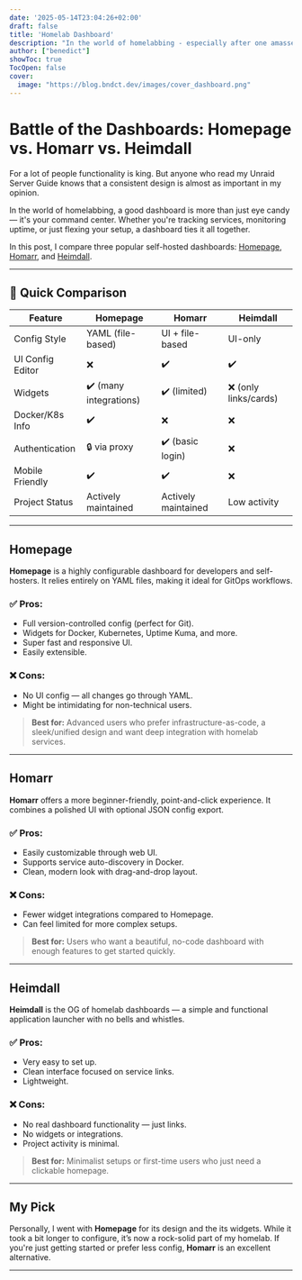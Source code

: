 ```yaml
---
date: '2025-05-14T23:04:26+02:00'
draft: false
title: 'Homelab Dashboard'
description: "In the world of homelabbing - especially after one amasses a good amount of services - having a good dashboard is essential. "
author: ["benedict"]
showToc: true
TocOpen: false
cover:
  image: "https://blog.bndct.dev/images/cover_dashboard.png"
---
```


# Battle of the Dashboards: Homepage vs. Homarr vs. Heimdall

For a lot of people functionality is king. But anyone who read my Unraid Server Guide knows that a consistent design  is almost as important in my opinion. 

In the world of homelabbing, a good dashboard is more than just eye candy — it's your command center. Whether you're tracking services, monitoring uptime, or just flexing your setup, a dashboard ties it all together.

In this post, I compare three popular self-hosted dashboards: [Homepage](https://gethomepage.dev), [Homarr](https://github.com/ajnart/homarr), and [Heimdall](https://github.com/linuxserver/Heimdall).

---

## 🧪 Quick Comparison

| Feature                     | Homepage             | Homarr               | Heimdall            |
|----------------------------|----------------------|----------------------|---------------------|
| Config Style               | YAML (file-based)    | UI + file-based      | UI-only             |
| UI Config Editor           | ❌                    | ✔️                    | ✔️                   |
| Widgets                    | ✔️ (many integrations)| ✔️ (limited)          | ❌ (only links/cards)|
| Docker/K8s Info            | ✔️                    | ❌                    | ❌                   |
| Authentication             | 🔒 via proxy          | ✔️ (basic login)      | ❌                   |
| Mobile Friendly            | ✔️                    | ✔️                    | ❌                   |
| Project Status             | Actively maintained   | Actively maintained   | Low activity        |

---

## Homepage

**Homepage** is a highly configurable dashboard for developers and self-hosters. It relies entirely on YAML files, making it ideal for GitOps workflows.

### ✅ Pros:
- Full version-controlled config (perfect for Git).
- Widgets for Docker, Kubernetes, Uptime Kuma, and more.
- Super fast and responsive UI.
- Easily extensible.

### ❌ Cons:
- No UI config — all changes go through YAML.
- Might be intimidating for non-technical users.

> **Best for:** Advanced users who prefer infrastructure-as-code, a sleek/unified design and want deep integration with homelab services.

---

## Homarr

**Homarr** offers a more beginner-friendly, point-and-click experience. It combines a polished UI with optional JSON config export.

### ✅ Pros:
- Easily customizable through web UI.
- Supports service auto-discovery in Docker.
- Clean, modern look with drag-and-drop layout.

### ❌ Cons:
- Fewer widget integrations compared to Homepage.
- Can feel limited for more complex setups.

> **Best for:** Users who want a beautiful, no-code dashboard with enough features to get started quickly.

---

## Heimdall

**Heimdall** is the OG of homelab dashboards — a simple and functional application launcher with no bells and whistles.

### ✅ Pros:
- Very easy to set up.
- Clean interface focused on service links.
- Lightweight.

### ❌ Cons:
- No real dashboard functionality — just links.
- No widgets or integrations.
- Project activity is minimal.

> **Best for:** Minimalist setups or first-time users who just need a clickable homepage.

---

## My Pick

Personally, I went with **Homepage** for its design and the its widgets. While it took a bit longer to configure, it’s now a rock-solid part of my homelab. If you're just getting started or prefer less config, **Homarr** is an excellent alternative.

---
